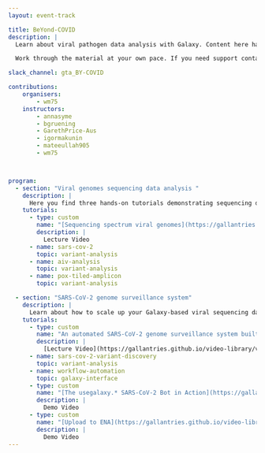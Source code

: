 ```yaml
---
layout: event-track

title: BeYond-COVID
description: |
  Learn about viral pathogen data analysis with Galaxy. Content here has been developed over the course of the COVID-19 pandemic and to a large part under the umbrella of the BY-COVID project as explained in a recent [blog post](https://galaxyproject.org/news/2024-09-16-by-covid-eol/).

  Work through the material at your own pace. If you need support contact us via the Slack Channel [#gta_BY-COVID](https://gtnsmrgsbord.slack.com/archives/C07NGS6BSLA).

slack_channel: gta_BY-COVID

contributions:
    organisers:
        - wm75
    instructors:
        - annasyme
        - bgruening
        - GarethPrice-Aus 
        - igormakunin
        - mateeullah905
        - wm75



program:
  - section: "Viral genomes sequencing data analysis " 
    description: |
      Here you find three hands-on tutorials demonstrating sequencing data analysis with Galaxy for three, rather different viral pathogens in increasing order of analysis complexity. Feel free to work through all three of them or just pick the one covering the virus you are most interested in, but consider watching first the introductory video, which explains some of the particularities of each virus and the corresponding analysis challenges.
    tutorials:
      - type: custom
        name: "[Sequencing spectrum viral genomes](https://gallantries.github.io/video-library/videos/virology/sequencing-spectrum-viral-genomes)"
        description: |
          Lecture Video
      - name: sars-cov-2
        topic: variant-analysis
      - name: aiv-analysis
        topic: variant-analysis
      - name: pox-tiled-amplicon
        topic: variant-analysis

  - section: "SARS-CoV-2 genome surveillance system"
    description: |
      Learn about how to scale up your Galaxy-based viral sequencing data analysis to batches of samples and how to automate the processing of such batches for highest sample throughput. Watch the introductory video for an overview of the contents of this section and how the pieces are connected. 
    tutorials:
      - type: custom
        name: "An automated SARS-CoV-2 genome surveillance system built around Galaxy"
        description: |
          [Lecture Video](https://gallantries.github.io/video-library/videos/one-health/galaxy-pathogen-surveillance); [Showcase page mentioned in the video](https://www.infectious-diseases-toolkit.org/showcase/covid19-galaxy)
      - name: sars-cov-2-variant-discovery
        topic: variant-analysis
      - name: workflow-automation
        topic: galaxy-interface
      - type: custom
        name: "[The usegalaxy.* SARS-CoV-2 Bot in Action](https://gallantries.github.io/video-library/videos/sars-cov2/usegalaxy-star-bot/)"
        description: |
          Demo Video
      - type: custom
        name: "[Upload to ENA](https://gallantries.github.io/video-library/videos/sars-cov2/upload-ena)"
        description: |
          Demo Video
---
```

